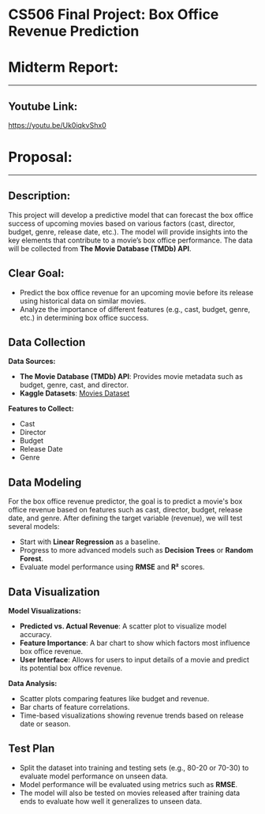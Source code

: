 # CS506 Final Project: Box Office Revenue Prediction

# Midterm Report:
--------------
## Youtube Link:
https://youtu.be/Uk0iqkvShx0





# Proposal:
--------------
## Description:
This project will develop a predictive model that can forecast the box office success of upcoming movies based on various factors (cast, director, budget, genre, release date, etc.). The model will provide insights into the key elements that contribute to a movie’s box office performance. The data will be collected from **The Movie Database (TMDb) API**.

## Clear Goal:
- Predict the box office revenue for an upcoming movie before its release using historical data on similar movies.
- Analyze the importance of different features (e.g., cast, budget, genre, etc.) in determining box office success.

## Data Collection

**Data Sources:**
- **The Movie Database (TMDb) API**: Provides movie metadata such as budget, genre, cast, and director.
- **Kaggle Datasets**: [Movies Dataset](https://www.kaggle.com/datasets/danielgrijalvas/movies)

**Features to Collect:**
- Cast
- Director
- Budget
- Release Date
- Genre

## Data Modeling

For the box office revenue predictor, the goal is to predict a movie's box office revenue based on features such as cast, director, budget, release date, and genre. After defining the target variable (revenue), we will test several models:
- Start with **Linear Regression** as a baseline.
- Progress to more advanced models such as **Decision Trees** or **Random Forest**.
- Evaluate model performance using **RMSE** and **R²** scores.

## Data Visualization

**Model Visualizations:**
- **Predicted vs. Actual Revenue**: A scatter plot to visualize model accuracy.
- **Feature Importance**: A bar chart to show which factors most influence box office revenue.
- **User Interface**: Allows for users to input details of a movie and predict its potential box office revenue.

**Data Analysis:**
- Scatter plots comparing features like budget and revenue.
- Bar charts of feature correlations.
- Time-based visualizations showing revenue trends based on release date or season.

## Test Plan

- Split the dataset into training and testing sets (e.g., 80-20 or 70-30) to evaluate model performance on unseen data.
- Model performance will be evaluated using metrics such as **RMSE**.
- The model will also be tested on movies released after training data ends to evaluate how well it generalizes to unseen data.
